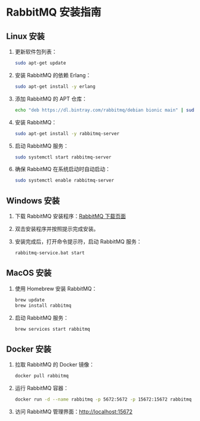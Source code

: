 # RabbitMQ 安装指南

## Linux 安装

1. 更新软件包列表：

   ```bash
   sudo apt-get update
   ```

2. 安装 RabbitMQ 的依赖 Erlang：

   ```bash
   sudo apt-get install -y erlang
   ```

3. 添加 RabbitMQ 的 APT 仓库：

   ```bash
   echo "deb https://dl.bintray.com/rabbitmq/debian bionic main" | sudo tee /etc/apt/sources.list.d/bintray.rabbitmq.list
   ```

4. 安装 RabbitMQ：

   ```bash
   sudo apt-get install -y rabbitmq-server
   ```

5. 启动 RabbitMQ 服务：

   ```bash
   sudo systemctl start rabbitmq-server
   ```

6. 确保 RabbitMQ 在系统启动时自动启动：

   ```bash
   sudo systemctl enable rabbitmq-server
   ```

## Windows 安装

1. 下载 RabbitMQ 安装程序：[RabbitMQ 下载页面](https://www.rabbitmq.com/download.html)

2. 双击安装程序并按照提示完成安装。

3. 安装完成后，打开命令提示符，启动 RabbitMQ 服务：

   ```cmd
   rabbitmq-service.bat start
   ```

## MacOS 安装

1. 使用 Homebrew 安装 RabbitMQ：

   ```bash
   brew update
   brew install rabbitmq
   ```

2. 启动 RabbitMQ 服务：

   ```bash
   brew services start rabbitmq
   ```

## Docker 安装

1. 拉取 RabbitMQ 的 Docker 镜像：

   ```bash
   docker pull rabbitmq
   ```

2. 运行 RabbitMQ 容器：

   ```bash
   docker run -d --name rabbitmq -p 5672:5672 -p 15672:15672 rabbitmq
   ```

3. 访问 RabbitMQ 管理界面：[http://localhost:15672](http://localhost:15672)
